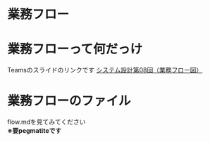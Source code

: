 # 業務フロー

# 業務フローって何だっけ
Teamsのスライドのリンクです
[システム設計第08回（業務フロー図）](https://asojukustudent.sharepoint.com/sites/SD2DEF_abcc21/DocLib/%E3%82%B7%E3%82%B9%E3%83%86%E3%83%A0%E8%A8%AD%E8%A8%88%E7%AC%AC08%E5%9B%9E%EF%BC%88%E6%A5%AD%E5%8B%99%E3%83%95%E3%83%AD%E3%83%BC%E5%9B%B3%EF%BC%89.ppsx)  


# 業務フローのファイル
flow.mdを見てみてください  
**※要pegmatiteです**

